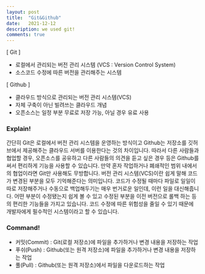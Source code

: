 ```yaml
---
layout: post
title:  "Git&Github"
date:   2021-12-12
description: we used git!
comments: true
---
```


[ Git ]
- 로컬에서 관리되는 버전 관리 시스템 (VCS : Version Control System)
- 소스코드 수정에 따른 버전을 관리해주는 시스템

[ Github ]
- 클라우드 방식으로 관리되는 버전 관리 시스템(VCS)
- 자체 구축이 아닌 빌려쓰는 클라우드 개념
- 오픈소스는 일정 부분 무료로 저장 가능, 아닐 경우 유료 사용

### Explain!
간단히 Git은 로컬에서 버전 관리 시스템을 운영하는 방식이고 Github는 저장소를 깃허브에서 제공해주는 클라우드 서버를 이용한다는 것의 차이입니다. 따라서 다른 사람들과 협업할 경우, 오픈소스를 공유하고 다른 사람들의 의견을 듣고 싶은 경우 등은 Github를 써서 편리하게 기능을 사용할 수 있습니다. 만약 혼자 작업하거나 폐쇄적인 범위 내에서의 협업이라면 Git만 사용해도 무방합니다. 버전 관리 시스템(VCS)이란 쉽게 말해 코드가 변경된 부분을 모두 기억해준다는 의미입니다. 코드가 수정될 때마다 파일로 일일이 따로 저장해주거나 수동으로 백업해두기는 매우 번거로운 일인데, 이런 일을 대신해줍니다. 어떤 부분이 수정됐는지 쉽게 볼 수 있고 수정된 부분을 이전 버전으로 롤백 하는 등의 편리한 기능들을 가지고 있습니다. 코드 수정에 따른 위험성을 줄일 수 있기 때문에 개발자에게 필수적인 시스템이라고 할 수 있습니다.

### Command!
- 커밋(Commit) : Git(로컬 저장소)에 파일을 추가하거나 변경 내용을 저장하는 작업
- 푸쉬(Push) : Github(또는 원격 저장소)에 파일을 추가하거나 변경 내용을 저장하는 작업
- 풀(Pull) : Github(또는 원격 저장소)에서 파일을 다운로드하는 작업